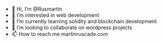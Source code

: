 - 👋 Hi, I’m @Rusmartin
- 👀 I’m interested in web development
- 🌱 I’m currently learning solidity and blockchain development
- 💞️ I’m looking to collaborate on wordpress projects
- 📫 How to reach me martinruscade.com

<!---
Rusmartin/Rusmartin is a ✨ special ✨ repository because its `README.md` (this file) appears on your GitHub profile.
You can click the Preview link to take a look at your changes.
--->
